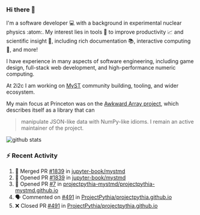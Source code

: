 ### Hi there 👋 

I'm a software developer 💻 with a background in experimental nuclear physics :atom:. My interest lies in tools :wrench: to improve productivity :chart_with_upwards_trend: and scientific insight :telescope:, including rich documentation 📚, interactive computing 🧮, and more! 

I have experience in many aspects of software engineering, including game design, full-stack web development, and high-performance numeric computing. 

At 2i2c I am working on [MyST](https://github.com/jupyter-book/mystmd) community building, tooling, and wider ecosystem. 

My main focus at Princeton was on the [Awkward Array project](awkward-array.org/), which describes itself as a library that can 
> manipulate JSON-like data with NumPy-like idioms. I remain an active maintainer of the project. 

![github stats](https://github-readme-stats.vercel.app/api?username=agoose77&show_icons=true&hide_rank=true&hide_title=true&bg_color=30,e76445,904e95&text_color=efe3ec&icon_color=efe3ec)
<!--
**agoose77/agoose77** is a ✨ _special_ ✨ repository because its `README.md` (this file) appears on your GitHub profile.

Here are some ideas to get you started:

- 🔭 I’m currently working on ...
- 🌱 I’m currently learning ...
- 👯 I’m looking to collaborate on ...
- 🤔 I’m looking for help with ...
- 💬 Ask me about ...
- 📫 How to reach me: ...
- 😄 Pronouns: ...
- ⚡ Fun fact: ...
-->

### :zap: Recent Activity

<!--START_SECTION:activity-->
1. 🎉 Merged PR [#1839](https://github.com/jupyter-book/mystmd/pull/1839) in [jupyter-book/mystmd](https://github.com/jupyter-book/mystmd)
2. 💪 Opened PR [#1839](https://github.com/jupyter-book/mystmd/pull/1839) in [jupyter-book/mystmd](https://github.com/jupyter-book/mystmd)
3. 💪 Opened PR [#7](https://github.com/projectpythia-mystmd/projectpythia-mystmd.github.io/pull/7) in [projectpythia-mystmd/projectpythia-mystmd.github.io](https://github.com/projectpythia-mystmd/projectpythia-mystmd.github.io)
4. 🗣 Commented on [#491](https://github.com/ProjectPythia/projectpythia.github.io/pull/491#issuecomment-2636459224) in [ProjectPythia/projectpythia.github.io](https://github.com/ProjectPythia/projectpythia.github.io)
5. ❌ Closed PR [#491](https://github.com/ProjectPythia/projectpythia.github.io/pull/491) in [ProjectPythia/projectpythia.github.io](https://github.com/ProjectPythia/projectpythia.github.io)
<!--END_SECTION:activity-->
